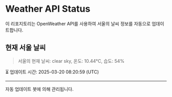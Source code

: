 
# Weather API Status

이 리포지토리는 OpenWeather API를 사용하여 서울의 날씨 정보를 자동으로 업데이트합니다.

## 현재 서울 날씨
> 서울의 현재 날씨: clear sky, 온도: 10.44°C, 습도: 54%

⏳ 업데이트 시간: 2025-03-20 08:20:59 (UTC)

---
자동 업데이트 봇에 의해 관리됩니다.

